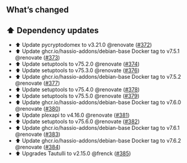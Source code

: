 ## What’s changed

## ⬆️ Dependency updates

- ⬆️ Update pycryptodomex to v3.21.0 @renovate ([#372](https://github.com/hassio-addons/addon-tautulli/pull/372))
- ⬆️ Update ghcr.io/hassio-addons/debian-base Docker tag to v7.5.1 @renovate ([#373](https://github.com/hassio-addons/addon-tautulli/pull/373))
- ⬆️ Update setuptools to v75.2.0 @renovate ([#374](https://github.com/hassio-addons/addon-tautulli/pull/374))
- ⬆️ Update setuptools to v75.3.0 @renovate ([#376](https://github.com/hassio-addons/addon-tautulli/pull/376))
- ⬆️ Update ghcr.io/hassio-addons/debian-base Docker tag to v7.5.2 @renovate ([#377](https://github.com/hassio-addons/addon-tautulli/pull/377))
- ⬆️ Update setuptools to v75.4.0 @renovate ([#378](https://github.com/hassio-addons/addon-tautulli/pull/378))
- ⬆️ Update setuptools to v75.5.0 @renovate ([#379](https://github.com/hassio-addons/addon-tautulli/pull/379))
- ⬆️ Update ghcr.io/hassio-addons/debian-base Docker tag to v7.6.0 @renovate ([#380](https://github.com/hassio-addons/addon-tautulli/pull/380))
- ⬆️ Update plexapi to v4.16.0 @renovate ([#381](https://github.com/hassio-addons/addon-tautulli/pull/381))
- ⬆️ Update setuptools to v75.6.0 @renovate ([#382](https://github.com/hassio-addons/addon-tautulli/pull/382))
- ⬆️ Update ghcr.io/hassio-addons/debian-base Docker tag to v7.6.1 @renovate ([#383](https://github.com/hassio-addons/addon-tautulli/pull/383))
- ⬆️ Update ghcr.io/hassio-addons/debian-base Docker tag to v7.6.2 @renovate ([#384](https://github.com/hassio-addons/addon-tautulli/pull/384))
- ⬆️ Upgrades Tautulli to v2.15.0 @frenck ([#385](https://github.com/hassio-addons/addon-tautulli/pull/385))

